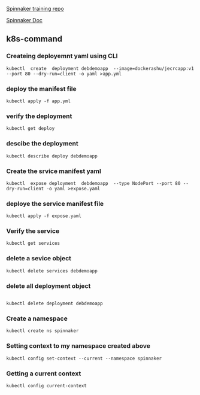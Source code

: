 [Spinnaker training repo](https://github.com/redashu/salesforce-spinnaker-1)

[Spinnaker Doc](https://github.com/redashu/spinnaker)


## k8s-command

### Createing deployemnt yaml using CLI
```
kubectl  create  deployment debdemoapp  --image=dockerashu/jecrcapp:v1  --port 80 --dry-run=client -o yaml >app.yml

```

### deploy the manifest file 

```
kubectl apply -f app.yml

```

### verify the deployment

```
kubectl get deploy

```

### descibe the deployment

```
kubectl describe deploy debdemoapp

```

### Create the srvice manifest yaml


```
kubectl  expose deployment  debdemoapp  --type NodePort --port 80 --dry-run=client -o yaml >expose.yaml

```

### deploye the service manifest file

```
kubectl apply -f expose.yaml

```
### Verify the service

```
kubectl get services

```

### delete a sevice object

```
kubectl delete services debdemoapp

```

### delete all deployment object

```

kubectl delete deployment debdemoapp

```

### Create a namespace

```
kubectl create ns spinnaker

```

### Setting context to my namespace created above

```
kubectl config set-context --current --namespace spinnaker

```

### Getting a current context

```
kubectl config current-context

```
